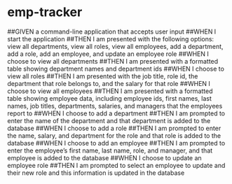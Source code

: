 # emp-tracker
##GIVEN a command-line application that accepts user input
##WHEN I start the application
##THEN I am presented with the following options: view all departments, view all roles, view all employees, add a department, add a role, add an employee, and update an employee role
##WHEN I choose to view all departments
##THEN I am presented with a formatted table showing department names and department ids
##WHEN I choose to view all roles
##THEN I am presented with the job title, role id, the department that role belongs to, and the salary for that role
##WHEN I choose to view all employees
##THEN I am presented with a formatted table showing employee data, including employee ids, first names, last names, job titles, departments, salaries, and managers that the employees report to
##WHEN I choose to add a department
##THEN I am prompted to enter the name of the department and that department is added to the database
##WHEN I choose to add a role
##THEN I am prompted to enter the name, salary, and department for the role and that role is added to the database
##WHEN I choose to add an employee
##THEN I am prompted to enter the employee’s first name, last name, role, and manager, and that employee is added to the database
##WHEN I choose to update an employee role
##THEN I am prompted to select an employee to update and their new role and this information is updated in the database